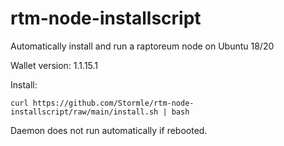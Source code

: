 # rtm-node-installscript
Automatically install and run a raptoreum node on Ubuntu 18/20

Wallet version: 1.1.15.1

Install:
```
curl https://github.com/Stormle/rtm-node-installscript/raw/main/install.sh | bash
```

Daemon does not run automatically if rebooted.
